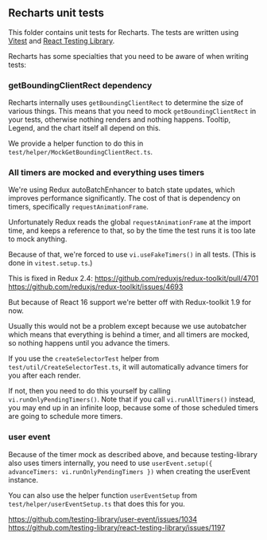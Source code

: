 ## Recharts unit tests

This folder contains unit tests for Recharts. The tests are written using [Vitest](https://vitest.dev/) and [React Testing Library](https://testing-library.com/docs/react-testing-library/intro/).

Recharts has some specialties that you need to be aware of when writing tests:

### getBoundingClientRect dependency

Recharts internally uses `getBoundingClientRect` to determine the size of various things. This means that you need to mock `getBoundingClientRect` in your tests,
otherwise nothing renders and nothing happens. Tooltip, Legend, and the chart itself all depend on this.

We provide a helper function to do this in `test/helper/MockGetBoundingClientRect.ts`.

### All timers are mocked and everything uses timers

We're using Redux autoBatchEnhancer to batch state updates, which improves performance significantly.
The cost of that is dependency on timers, specifically `requestAnimationFrame`.

Unfortunately Redux reads the global `requestAnimationFrame` at the import time,
and keeps a reference to that, so by the time the test runs it is too late to mock anything.

Because of that, we're forced to use `vi.useFakeTimers()` in all tests. (This is done in `vitest.setup.ts`.)

This is fixed in Redux 2.4:
https://github.com/reduxjs/redux-toolkit/pull/4701
https://github.com/reduxjs/redux-toolkit/issues/4693

But because of React 16 support we're better off with Redux-toolkit 1.9 for now.

Usually this would not be a problem except because we use autobatcher which means that everything is behind a timer,
and all timers are mocked, so nothing happens until you advance the timers.

If you use the `createSelectorTest` helper from `test/util/CreateSelectorTest.ts`,
it will automatically advance timers for you after each render.

If not, then you need to do this yourself by calling `vi.runOnlyPendingTimers()`.
Note that if you call `vi.runAllTimers()` instead, you may end up in an infinite loop,
because some of those scheduled timers are going to schedule more timers.

### user event

Because of the timer mock as described above,
and because testing-library also uses timers internally,
you need to use `userEvent.setup({ advanceTimers: vi.runOnlyPendingTimers })`
when creating the userEvent instance.

You can also use the helper function `userEventSetup` from `test/helper/userEventSetup.ts` that does this for you.

https://github.com/testing-library/user-event/issues/1034
https://github.com/testing-library/react-testing-library/issues/1197
